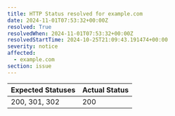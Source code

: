 ```yaml
---
title: HTTP Status resolved for example.com
date: 2024-11-01T07:53:32+00:00Z
resolved: True
resolvedWhen: 2024-11-01T07:53:32+00:00Z
resolvedStartTime: 2024-10-25T21:09:43.191474+00:00
severity: notice
affected:
  - example.com
section: issue
---
```


| Expected Statuses | Actual Status  |
|-------------------|----------------|
| 200, 301, 302 | 200 |
